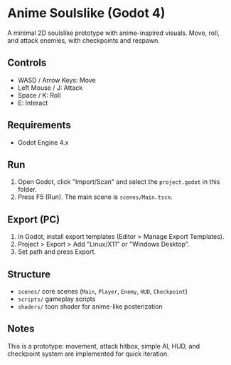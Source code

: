 # Anime Soulslike (Godot 4)

A minimal 2D soulslike prototype with anime-inspired visuals. Move, roll, and attack enemies, with checkpoints and respawn.

## Controls
- WASD / Arrow Keys: Move
- Left Mouse / J: Attack
- Space / K: Roll
- E: Interact

## Requirements
- Godot Engine 4.x

## Run
1. Open Godot, click "Import/Scan" and select the `project.godot` in this folder.
2. Press F5 (Run). The main scene is `scenes/Main.tscn`.

## Export (PC)
1. In Godot, install export templates (Editor > Manage Export Templates).
2. Project > Export > Add "Linux/X11" or "Windows Desktop".
3. Set path and press Export.

## Structure
- `scenes/` core scenes (`Main`, `Player`, `Enemy`, `HUD`, `Checkpoint`)
- `scripts/` gameplay scripts
- `shaders/` toon shader for anime-like posterization

## Notes
This is a prototype: movement, attack hitbox, simple AI, HUD, and checkpoint system are implemented for quick iteration.